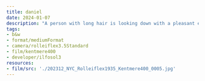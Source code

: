 ```yaml
---
title: daniel
date: 2024-01-07
description: "A person with long hair is looking down with a pleasant expression and standing at a counter. Behind the counter some binoculars and scopes are visible under a 'Leica' logo."
tags:
- b&w
- format/mediumFormat
- camera/rolleiflex3.5Standard
- film/kentmere400
- developer/ilfosol3
resources:
- film/src: './202312_NYC_Rolleiflex1935_Kentmere400_0005.jpg'
---
```

